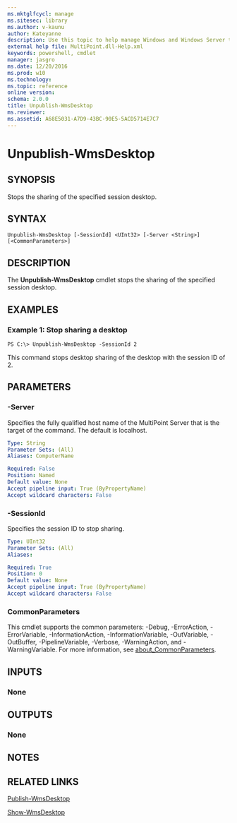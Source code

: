 ```yaml
---
ms.mktglfcycl: manage
ms.sitesec: library
ms.author: v-kaunu
author: Kateyanne
description: Use this topic to help manage Windows and Windows Server technologies with Windows PowerShell.
external help file: MultiPoint.dll-Help.xml
keywords: powershell, cmdlet
manager: jasgro
ms.date: 12/20/2016
ms.prod: w10
ms.technology: 
ms.topic: reference
online version: 
schema: 2.0.0
title: Unpublish-WmsDesktop
ms.reviewer:
ms.assetid: A68E5031-A7D9-43BC-90E5-5ACD5714E7C7
---
```


# Unpublish-WmsDesktop

## SYNOPSIS
Stops the sharing of the specified session desktop.

## SYNTAX

```
Unpublish-WmsDesktop [-SessionId] <UInt32> [-Server <String>] [<CommonParameters>]
```

## DESCRIPTION
The **Unpublish-WmsDesktop** cmdlet stops the sharing of the specified session desktop.

## EXAMPLES

### Example 1: Stop sharing a desktop
```
PS C:\> Unpublish-WmsDesktop -SessionId 2
```

This command stops desktop sharing of the desktop with the session ID of 2.

## PARAMETERS

### -Server
Specifies the fully qualified host name of the MultiPoint Server that is the target of the command.
The default is localhost.

```yaml
Type: String
Parameter Sets: (All)
Aliases: ComputerName

Required: False
Position: Named
Default value: None
Accept pipeline input: True (ByPropertyName)
Accept wildcard characters: False
```

### -SessionId
Specifies the session ID to stop sharing.

```yaml
Type: UInt32
Parameter Sets: (All)
Aliases: 

Required: True
Position: 0
Default value: None
Accept pipeline input: True (ByPropertyName)
Accept wildcard characters: False
```

### CommonParameters
This cmdlet supports the common parameters: -Debug, -ErrorAction, -ErrorVariable, -InformationAction, -InformationVariable, -OutVariable, -OutBuffer, -PipelineVariable, -Verbose, -WarningAction, and -WarningVariable. For more information, see [about_CommonParameters](https://go.microsoft.com/fwlink/?LinkID=113216).

## INPUTS

### None

## OUTPUTS

### None

## NOTES

## RELATED LINKS

[Publish-WmsDesktop](./Publish-WmsDesktop.md)

[Show-WmsDesktop](./Show-WmsDesktop.md)

